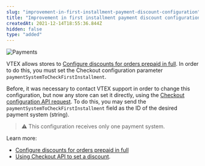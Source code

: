 ```yaml
---
slug: "improvement-in-first-installment-payment-discount-configuration"
title: "Improvement in first installment payment discount configuration"
createdAt: 2021-12-14T18:55:36.844Z
hidden: false
type: "added"
---
```


![Payments](https://cdn.jsdelivr.net/gh/vtexdocs/dev-portal-content@main/images/improvement-in-first-installment-payment-discount-configuration-0.png)

VTEX allows stores to [Configure discounts for orders prepaid in full](https://help.vtex.com/en/tutorial/configurar-desconto-de-preco-a-vista--7Lfcj9Wb5dpYfA2gKkACIt#). In order to do this, you must set the Checkout configuration parameter `paymentSystemToCheckFirstInstallment`.

Before, it was necessary to contact VTEX support in order to change this configuration, but now any store can set it directly, using the [Checkout configuration API request](https://developers.vtex.com/docs/api-reference/checkout-api/#post-/api/checkout/pvt/configuration/orderForm). To do this, you may send the `paymentSystemToCheckFirstInstallment` field as the ID of the desired payment system (string).

> ⚠️ This configuration receives only one payment system.

Learn more:

- [Configure discounts for orders prepaid in full](https://help.vtex.com/en/tutorial/configurar-desconto-de-preco-a-vista--7Lfcj9Wb5dpYfA2gKkACIt#)
- [Using Checkout API to set a discount](https://developers.vtex.com/vtex-rest-api/docs/using-checkout-api-to-set-a-discount).
